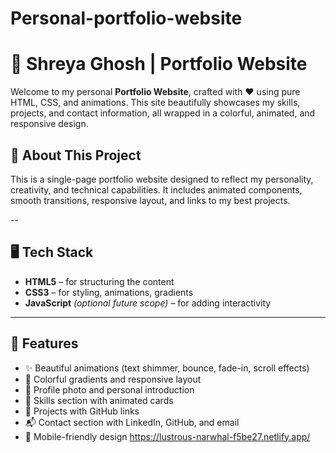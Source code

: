 # Personal-portfolio-website
# 🌟 Shreya Ghosh | Portfolio Website

Welcome to my personal **Portfolio Website**, crafted with ❤️ using pure HTML, CSS, and animations. This site beautifully showcases my skills, projects, and contact information, all wrapped in a colorful, animated, and responsive design.



## 🎯 About This Project

This is a single-page portfolio website designed to reflect my personality, creativity, and technical capabilities. It includes animated components, smooth transitions, responsive layout, and links to my best projects.

--

## 🖥️ Tech Stack

- **HTML5** – for structuring the content  
- **CSS3** – for styling, animations, gradients  
- **JavaScript** *(optional future scope)* – for adding interactivity

---

## 📌 Features

- ✨ Beautiful animations (text shimmer, bounce, fade-in, scroll effects)
- 🎨 Colorful gradients and responsive layout
- 📸 Profile photo and personal introduction
- 🧠 Skills section with animated cards
- 🧾 Projects with GitHub links
- 📬 Contact section with LinkedIn, GitHub, and email
- 📱 Mobile-friendly design
https://lustrous-narwhal-f5be27.netlify.app/


